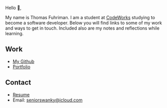 Hello 👋, 

My name is Thomas Fuhriman. I am a student at [CodeWorks](https://boisecodeworks.com) studying to become a software developer. Below you will find links to some of my work and ways to get in touch. Included also are my notes and reflections while learning. 

## Work

  + [My Github](https://github.com/ThomF)
  + [Portfolio](https://ThomF.github.io/)

## Contact

  + [Resume](https://ThomF.github.io/resume)
  + Email: seniorswanky@icloud.com
  
